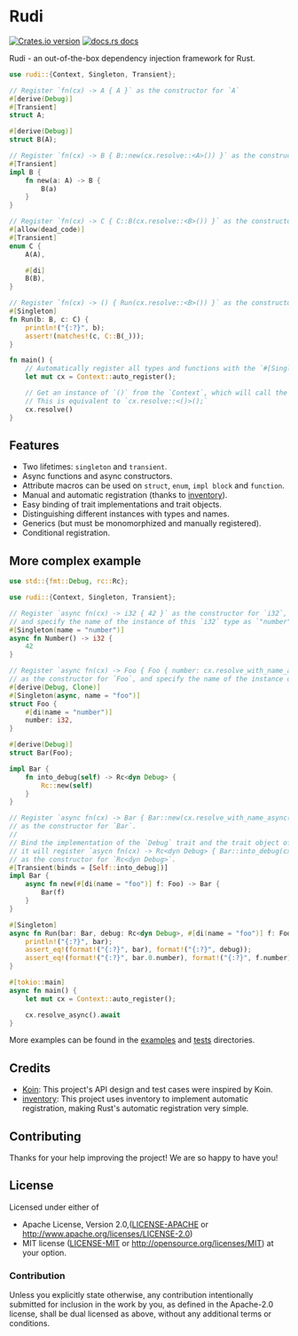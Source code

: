 # Rudi

[![Crates.io version](https://img.shields.io/crates/v/rudi.svg?style=flat-square)](https://crates.io/crates/rudi)
[![docs.rs docs](https://img.shields.io/badge/docs-latest-blue.svg?style=flat-square)](https://docs.rs/rudi)

Rudi - an out-of-the-box dependency injection framework for Rust.

```rust
use rudi::{Context, Singleton, Transient};

// Register `fn(cx) -> A { A }` as the constructor for `A`
#[derive(Debug)]
#[Transient]
struct A;

#[derive(Debug)]
struct B(A);

// Register `fn(cx) -> B { B::new(cx.resolve::<A>()) }` as the constructor for `B`
#[Transient]
impl B {
    fn new(a: A) -> B {
        B(a)
    }
}

// Register `fn(cx) -> C { C::B(cx.resolve::<B>()) }` as the constructor for `C`
#[allow(dead_code)]
#[Transient]
enum C {
    A(A),

    #[di]
    B(B),
}

// Register `fn(cx) -> () { Run(cx.resolve::<B>()) }` as the constructor for `()`
#[Singleton]
fn Run(b: B, c: C) {
    println!("{:?}", b);
    assert!(matches!(c, C::B(_)));
}

fn main() {
    // Automatically register all types and functions with the `#[Singleton]` or `#[Transient]` attribute.
    let mut cx = Context::auto_register();

    // Get an instance of `()` from the `Context`, which will call the `Run` function.
    // This is equivalent to `cx.resolve::<()>();`
    cx.resolve()
}
```

## Features

- Two lifetimes: `singleton` and `transient`.
- Async functions and async constructors.
- Attribute macros can be used on `struct`, `enum`, `impl block` and `function`.
- Manual and automatic registration (thanks to [inventory](https://github.com/dtolnay/inventory)).
- Easy binding of trait implementations and trait objects.
- Distinguishing different instances with types and names.
- Generics (but must be monomorphized and manually registered).
- Conditional registration.

## More complex example

```rust
use std::{fmt::Debug, rc::Rc};

use rudi::{Context, Singleton, Transient};

// Register `async fn(cx) -> i32 { 42 }` as the constructor for `i32`,
// and specify the name of the instance of this `i32` type as `"number"`.
#[Singleton(name = "number")]
async fn Number() -> i32 {
    42
}

// Register `async fn(cx) -> Foo { Foo { number: cx.resolve_with_name_async("number").await } }`
// as the constructor for `Foo`, and specify the name of the instance of this `Foo` type as `"foo"`.
#[derive(Debug, Clone)]
#[Singleton(async, name = "foo")]
struct Foo {
    #[di(name = "number")]
    number: i32,
}

#[derive(Debug)]
struct Bar(Foo);

impl Bar {
    fn into_debug(self) -> Rc<dyn Debug> {
        Rc::new(self)
    }
}

// Register `async fn(cx) -> Bar { Bar::new(cx.resolve_with_name_async("foo").await).await }`
// as the constructor for `Bar`.
//
// Bind the implementation of the `Debug` trait and the trait object of the `Debug` trait,
// it will register `asycn fn(cx) -> Rc<dyn Debug> { Bar::into_debug(cx.resolve_async().await) }`
// as the constructor for `Rc<dyn Debug>`.
#[Transient(binds = [Self::into_debug])]
impl Bar {
    async fn new(#[di(name = "foo")] f: Foo) -> Bar {
        Bar(f)
    }
}

#[Singleton]
async fn Run(bar: Bar, debug: Rc<dyn Debug>, #[di(name = "foo")] f: Foo) {
    println!("{:?}", bar);
    assert_eq!(format!("{:?}", bar), format!("{:?}", debug));
    assert_eq!(format!("{:?}", bar.0.number), format!("{:?}", f.number));
}

#[tokio::main]
async fn main() {
    let mut cx = Context::auto_register();

    cx.resolve_async().await
}
```

More examples can be found in the [examples](./examples/) and [tests](./rudi/tests/) directories.

## Credits

- [Koin](https://github.com/InsertKoinIO/koin): This project's API design and test cases were inspired by Koin.
- [inventory](https://github.com/dtolnay/inventory): This project uses inventory to implement automatic registration, making Rust's automatic registration very simple.

## Contributing

Thanks for your help improving the project! We are so happy to have you!

## License

Licensed under either of

- Apache License, Version 2.0,([LICENSE-APACHE](./LICENSE-APACHE) or <http://www.apache.org/licenses/LICENSE-2.0>)
- MIT license ([LICENSE-MIT](./LICENSE-MIT) or <http://opensource.org/licenses/MIT>)
  at your option.

### Contribution

Unless you explicitly state otherwise, any contribution intentionally submitted for inclusion in the work by you, as defined in the Apache-2.0 license, shall be dual licensed as above, without any additional terms or conditions.
